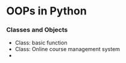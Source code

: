 # OOPs in Python

<h3>Classes and Objects</h3>
<ul>
    <li>Class: basic function</li>
    <li>Class: Online course management system</li>
    <li></li>
</ul>
